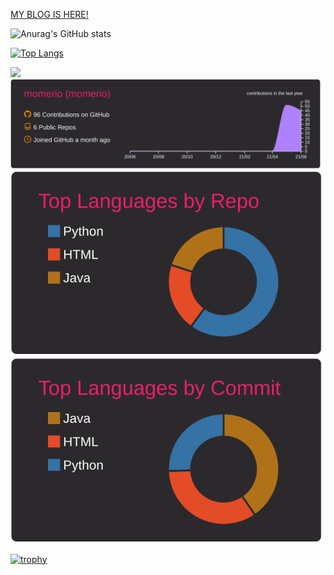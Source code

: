 <a href="https://momerio.github.io/" target="_blank" rel="noopener noreferrer">MY BLOG IS HERE!</a>

<!-- [![Anurag's GitHub stats](https://github-readme-stats.vercel.app/api?username=momerio?theme=highcontrast)](https://github.com/anuraghazra/github-readme-stats) -->
![Anurag's GitHub stats](https://github-readme-stats.vercel.app/api?username=momerio&theme=highcontrast&show_icons=true)

[![Top Langs](https://github-readme-stats.vercel.app/api/top-langs/?username=momerio&theme=highcontrast&layout=compact)](https://github.com/anuraghazra/github-readme-stats)

![](https://github-profile-summary-cards.vercel.app/api/cards/profile-details?username=momerio&theme=monokai)
[![](https://raw.githubusercontent.com/momerio/momerio/main/profile-summary-card-output/monokai/0-profile-details.svg)](https://github.com/vn7n24fzkq/github-profile-summary-cards)
[![](https://raw.githubusercontent.com/momerio/momerio/main/profile-summary-card-output/monokai/1-repos-per-language.svg)](https://github.com/vn7n24fzkq/github-profile-summary-cards) 
[![](https://raw.githubusercontent.com/momerio/momerio/main/profile-summary-card-output/monokai/2-most-commit-language.svg)](https://github.com/vn7n24fzkq/github-profile-summary-cards)
<!-- [![](https://raw.githubusercontent.com/momerio/momerio/main/profile-summary-card-output/monokai/3-stats.svg)](https://github.com/vn7n24fzkq/github-profile-summary-cards) [![](https://raw.githubusercontent.com/momerio/momerio/main/profile-summary-card-output/monokai/4-productive-time.svg)](https://github.com/vn7n24fzkq/github-profile-summary-cards) -->

[![trophy](https://github-profile-trophy.vercel.app/?username=momerio&theme=onedark)](https://github.com/ryo-ma/github-profile-trophy)

